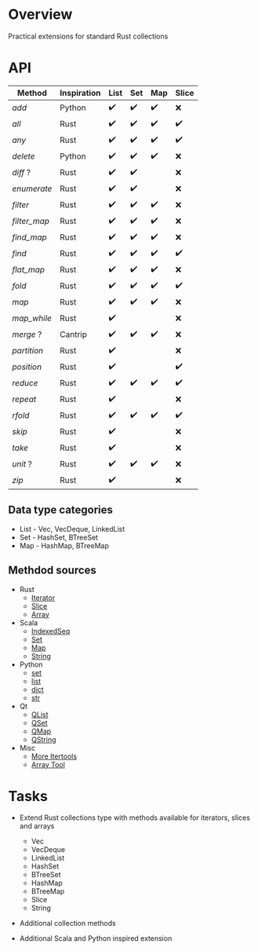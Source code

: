 # Overview

Practical extensions for standard Rust collections


# API

| Method       | Inspiration | List               | Set                | Map                | Slice              |
|--------------|-------------|--------------------|--------------------|--------------------|--------------------|
| *add*        | Python      | :heavy_check_mark: | :heavy_check_mark: | :heavy_check_mark: | :x:                |
| *all*        | Rust        | :heavy_check_mark: | :heavy_check_mark: | :heavy_check_mark: | :heavy_check_mark: |
| *any*        | Rust        | :heavy_check_mark: | :heavy_check_mark: | :heavy_check_mark: | :heavy_check_mark: |
| *delete*     | Python      | :heavy_check_mark: | :heavy_check_mark: | :heavy_check_mark: | :x:                |
| *diff* ?     | Rust        | :heavy_check_mark: | :heavy_check_mark: |                    | :x:                |
| *enumerate*  | Rust        | :heavy_check_mark: | :heavy_check_mark: |                    | :x:                |
| *filter*     | Rust        | :heavy_check_mark: | :heavy_check_mark: | :heavy_check_mark: | :x:                |
| *filter_map* | Rust        | :heavy_check_mark: | :heavy_check_mark: | :heavy_check_mark: | :x:                |
| *find_map*   | Rust        | :heavy_check_mark: | :heavy_check_mark: | :heavy_check_mark: | :x:                |
| *find*       | Rust        | :heavy_check_mark: | :heavy_check_mark: | :heavy_check_mark: | :heavy_check_mark: |
| *flat_map*   | Rust        | :heavy_check_mark: | :heavy_check_mark: | :heavy_check_mark: | :x:                |
| *fold*       | Rust        | :heavy_check_mark: | :heavy_check_mark: | :heavy_check_mark: | :heavy_check_mark: |
| *map*        | Rust        | :heavy_check_mark: | :heavy_check_mark: | :heavy_check_mark: | :x:                |
| *map_while*  | Rust        | :heavy_check_mark: |                    |                    | :x:                |
| *merge* ?    | Cantrip     | :heavy_check_mark: | :heavy_check_mark: | :heavy_check_mark: | :x:                |
| *partition*  | Rust        | :heavy_check_mark: |                    |                    | :x:                |
| *position*   | Rust        | :heavy_check_mark: |                    |                    | :heavy_check_mark: |
| *reduce*     | Rust        | :heavy_check_mark: | :heavy_check_mark: | :heavy_check_mark: | :heavy_check_mark: |
| *repeat*     | Rust        | :heavy_check_mark: |                    |                    | :x:                |
| *rfold*      | Rust        | :heavy_check_mark: | :heavy_check_mark: | :heavy_check_mark: | :heavy_check_mark: |
| *skip*       | Rust        | :heavy_check_mark: |                    |                    | :x:                |
| *take*       | Rust        | :heavy_check_mark: |                    |                    | :x:                |
| *unit* ?     | Rust        | :heavy_check_mark: | :heavy_check_mark: | :heavy_check_mark: | :x:                |
| *zip*        | Rust        | :heavy_check_mark: |                    |                    | :x:                |

## Data type categories

- List - Vec, VecDeque, LinkedList
- Set - HashSet, BTreeSet
- Map - HashMap, BTreeMap

## Methdod sources

- Rust
  - [Iterator](https://doc.rust-lang.org/std/iter/trait.Iterator.html)
  - [Slice](https://doc.rust-lang.org/std/primitive.slice.html)
  - [Array](https://doc.rust-lang.org/std/primitive.array.html)
- Scala
  - [IndexedSeq](https://www.scala-lang.org/api/3.3.1/scala/collection/immutable/IndexedSeq.html)
  - [Set](https://www.scala-lang.org/api/3.3.1/scala/collection/immutable/Set.html)
  - [Map](https://www.scala-lang.org/api/3.3.1/scala/collection/immutable/Map.html)
  - [String](https://www.scala-lang.org/api/3.3.1/scala/collection/StringOps.html)
- Python
  - [set](https://python-reference.readthedocs.io/en/latest/docs/sets/index.html)
  - [list](https://python-reference.readthedocs.io/en/latest/docs/list/index.html)
  - [dict](https://python-reference.readthedocs.io/en/latest/docs/dict/index.html)
  - [str](https://python-reference.readthedocs.io/en/latest/docs/str/index.html)
- Qt
  - [QList](https://doc.qt.io/qt-6/qlist.html)
  - [QSet](https://doc.qt.io/qt-6/qset.html)
  - [QMap](https://doc.qt.io/qt-6/qmap.html)
  - [QString](https://doc.qt.io/qt-6/qstring.htm)
- Misc
  - [More Itertools](https://more-itertools.readthedocs.io/en/stable/api.html)
  - [Array Tool](https://github.com/danielpclark/array_tool/tree/master)

# Tasks

- Extend Rust collections type with methods available for iterators, slices and arrays
  - Vec
  - VecDeque
  - LinkedList
  - HashSet
  - BTreeSet
  - HashMap
  - BTreeMap
  - Slice
  - String


- Additional collection methods


- Additional Scala and Python inspired extension
